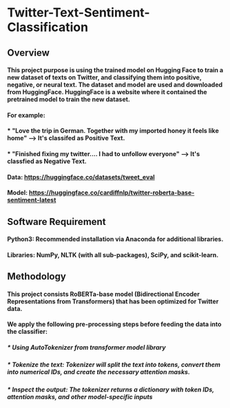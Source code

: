 # Twitter-Text-Sentiment-Classification

## Overview
#### This project purpose is using the trained model on Hugging Face to train a new dataset of texts on Twitter, and classifying them into positive, negative, or neural text. The **dataset** and **model** are used and downloaded from HuggingFace. HuggingFace is a website where it contained the pretrained model to train the new dataset. 
#### For example: 
#### * "Love the trip in German. Together with my imported honey it feels like home" --> It's classifed as Positive Text.
#### * "Finished fixing my twitter.... I had to unfollow everyone" --> It's classfied as Negative Text.
#### **Data:** https://huggingface.co/datasets/tweet_eval
#### **Model:** https://huggingface.co/cardiffnlp/twitter-roberta-base-sentiment-latest

## Software Requirement
#### Python3: Recommended installation via Anaconda for additional libraries.
#### Libraries: NumPy, NLTK (with all sub-packages), SciPy, and scikit-learn.

## Methodology
#### This project consists RoBERTa-base model (Bidirectional Encoder Representations from Transformers) that has been optimized for Twitter data. 
#### We apply the following pre-processing steps before feeding the data into the classifier:
##### * Using AutoTokenizer from transformer model library
##### * Tokenize the text: Tokenizer will split the text into tokens, convert them into numerical IDs, and create the necessary attention masks.
##### * Inspect the output: The tokenizer returns a dictionary with token IDs, attention masks, and other model-specific inputs

